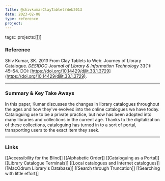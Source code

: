 ```yaml
---
Title: @shivkumarClayTabletsWeb2013
date: 2023-02-08
type: reference
project:
---
```


tags::
projects:[[]]

### Reference 

Shiv Kumar, SK. 2013 From Clay Tablets to Web: Journey of Library Catalogue. _DESIDOC Journal of Library & Information Technology_ 33(1): 45–54. DOI: [https://doi.org/10.14429/djlit.33.1.3729](https://doi.org/10.14429/djlit.33.1.3729).


---

### Summary & Key Take Aways

In this paper, Kumar discusses the changes in library catalogues throughout the ages and how they've evolved into the online catalogues we have today. Cataloguing use to be a private practice, but now has been adopted into many libraries and collections in the current age. Thanks to the digitalization of these collections, cataloguing has turned in to a sort of portal, transporting users to the exact item they seek.

--- 

### Links

[[Accessibility for the Blind]]
[[Alphabetic Order]]
[[Cataloguing as a Portal]]
[[Library Catalogue Terminals]]
[[Local catalogues and Internet catalogues]]
[[MacOdrum Library's Database]]
[[Search through Truncation]]
[[Searching with little effort]]
